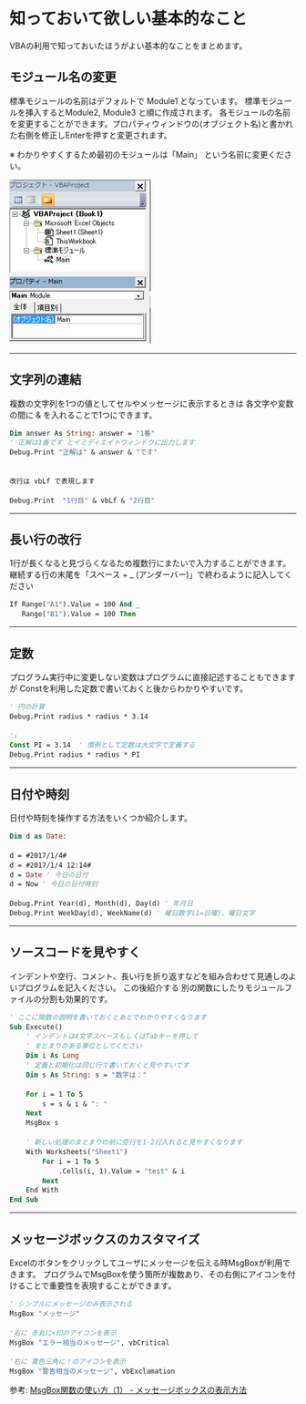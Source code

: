 # 知っておいて欲しい基本的なこと

VBAの利用で知っておいたほうがよい基本的なことをまとめます。

## モジュール名の変更
標準モジュールの名前はデフォルトで Module1 となっています。 標準モジュールを挿入するとModule2, Module3 と順に作成されます。
各モジュールの名前を変更することができます。プロパティウィンドウの(オブジェクト名)と書かれた右側を修正しEnterを押すと変更されます。

※ わかりやすくするため最初のモジュールは「Main」 という名前に変更ください。

![モジュール名](images/basic_ModuleName.png)

---------------------------------

## 文字列の連結
複数の文字列を1つの値としてセルやメッセージに表示するときは 各文字や変数 の間に & を入れることで1つにできます。

```vb
Dim answer As String: answer = "1番"
' 正解は1番です とイミディエイトウィンドウに出力します
Debug.Print "正解は" & answer & "です"   


改行は vbLf で表現します

Debug.Print  "1行目" & vbLf & "2行目"
```

---------------------------------

## 長い行の改行
1行が長くなると見づらくなるため複数行にまたいで入力することができます。
継続する行の末尾を「スペース + _ (アンダーバー)」で終わるように記入してください

```vb
If Range("A1").Value = 100 And _
   Range("B1").Value = 100 Then 
```

---------------------------------

## 定数
プログラム実行中に変更しない変数はプログラムに直接記述することもできますが
Constを利用した定数で書いておくと後からわかりやすいです。

```vb
' 円の計算
Debug.Print radius * radius * 3.14 

'↓
Const PI = 3.14  ' 慣例として定数は大文字で定義する
Debug.Print radius * radius * PI

```

---------------------------------

## 日付や時刻
日付や時刻を操作する方法をいくつか紹介します。

```vb
Dim d as Date: 

d = #2017/1/4# 
d = #2017/1/4 12:14# 
d = Date ' 今日の日付
d = Now ' 今日の日付時刻

Debug.Print Year(d), Month(d), Day(d) ' 年月日
Debug.Print WeekDay(d), WeekName(d) ' 曜日数字(1=日曜)、曜日文字
```

---------------------------------

## ソースコードを見やすく
インデントや空行、コメント、長い行を折り返すなどを組み合わせて見通しのよいプログラムを記入ください。
この後紹介する 別の関数にしたりモジュールファイルの分割も効果的です。

```vb
' ここに関数の説明を書いておくとあとでわかりやすくなります
Sub Execute()
    ' インデントは4文字スペースもしくはTabキーを押して
    ' まとまりのある単位としてください
    Dim i As Long    
    ' 定義と初期化は同じ行で書いておくと見やすいです
    Dim s As String: s = "数字は："  

    For i = 1 To 5
        s = s & i & ": "
    Next
    MsgBox s

    ' 新しい処理のまとまりの前に空行を1-2行入れると見やすくなります
    With Worksheets("Sheet1")
        For i = 1 To 5    
            .Cells(i, 1).Value = "test" & i
        Next    
	End With
End Sub
```

---------------------------------

## メッセージボックスのカスタマイズ
Excelのボタンをクリックしてユーザにメッセージを伝える時MsgBoxが利用できます。
プログラムでMsgBoxを使う箇所が複数あり、その右側にアイコンを付けることで重要性を表現することができます。

```vb
' シンプルにメッセージのみ表示される
MsgBox "メッセージ"    

'右に 赤丸に×印のアイコンを表示
MsgBox "エラー相当のメッセージ", vbCritical  

'右に 黄色三角に！のアイコンを表示
MsgBox "警告相当のメッセージ", vbExclamation 
```

参考: [MsgBox関数の使い方（1） - メッセージボックスの表示方法](https://www.moug.net/tech/exvba/0100033.html)

